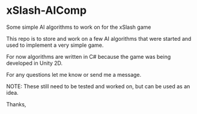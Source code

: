 # xSlash-AIComp

Some simple AI algorithms to work on for the xSlash game

This repo is to store and work on a few AI algorithms that were started and used to implement a very simple game.

For now algorithms are written in C# because the game was being developed in Unity 2D.

For any questions let me know or send me a message.

NOTE: These still need to be tested and worked on, but can be used as an idea.

Thanks,
